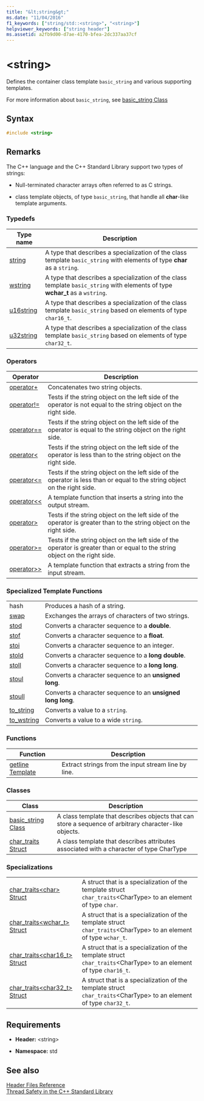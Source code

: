 ```yaml
---
title: "&lt;string&gt;"
ms.date: "11/04/2016"
f1_keywords: ["string/std::<string>", "<string>"]
helpviewer_keywords: ["string header"]
ms.assetid: a2fb9d00-d7ae-4170-bfea-2dc337aa37cf
---
```

# &lt;string&gt;

Defines the container class template `basic_string` and various supporting templates.

For more information about `basic_string`, see [basic_string Class](../standard-library/basic-string-class.md)

## Syntax

```cpp
#include <string>
```

## Remarks

The C++ language and the C++ Standard Library support two types of strings:

- Null-terminated character arrays often referred to as C strings.

- class template objects, of type `basic_string`, that handle all **char**-like template arguments.

### Typedefs

|Type name|Description|
|-|-|
|[string](../standard-library/string-typedefs.md#string)|A type that describes a specialization of the class template `basic_string` with elements of type **char** as a `string`.|
|[wstring](../standard-library/string-typedefs.md#wstring)|A type that describes a specialization of the class template `basic_string` with elements of type **wchar_t** as a `wstring`.|
|[u16string](../standard-library/string-typedefs.md#u16string)|A type that describes a specialization of the class template `basic_string` based on elements of type `char16_t`.|
|[u32string](../standard-library/string-typedefs.md#u32string)|A type that describes a specialization of the class template `basic_string` based on elements of type `char32_t`.|

### Operators

|Operator|Description|
|-|-|
|[operator+](../standard-library/string-operators.md#op_add)|Concatenates two string objects.|
|[operator!=](../standard-library/string-operators.md#op_neq)|Tests if the string object on the left side of the operator is not equal to the string object on the right side.|
|[operator==](../standard-library/string-operators.md#op_eq_eq)|Tests if the string object on the left side of the operator is equal to the string object on the right side.|
|[operator<](../standard-library/string-operators.md#op_lt)|Tests if the string object on the left side of the operator is less than to the string object on the right side.|
|[operator<=](../standard-library/string-operators.md#op_lt_eq)|Tests if the string object on the left side of the operator is less than or equal to the string object on the right side.|
|[operator<\<](../standard-library/string-operators.md#op_lt_lt)|A template function that inserts a string into the output stream.|
|[operator>](../standard-library/string-operators.md#op_gt)|Tests if the string object on the left side of the operator is greater than to the string object on the right side.|
|[operator>=](../standard-library/string-operators.md#op_gt_eq)|Tests if the string object on the left side of the operator is greater than or equal to the string object on the right side.|
|[operator>>](../standard-library/string-operators.md#op_gt_gt)|A template function that extracts a string from the input stream.|

### Specialized Template Functions

|||
|-|-|
|hash|Produces a hash of a string.|
|[swap](../standard-library/string-functions.md#swap)|Exchanges the arrays of characters of two strings.|
|[stod](../standard-library/string-functions.md#stod)|Converts a character sequence to a **double**.|
|[stof](../standard-library/string-functions.md#stof)|Converts a character sequence to a **float**.|
|[stoi](../standard-library/string-functions.md#stoi)|Converts a character sequence to an integer.|
|[stold](../standard-library/string-functions.md#stold)|Converts a character sequence to a **long double**.|
|[stoll](../standard-library/string-functions.md#stoll)|Converts a character sequence to a **long long**.|
|[stoul](../standard-library/string-functions.md#stoul)|Converts a character sequence to an **unsigned long**.|
|[stoull](../standard-library/string-functions.md#stoull)|Converts a character sequence to an **unsigned long long**.|
|[to_string](../standard-library/string-functions.md#to_string)|Converts a value to a `string`.|
|[to_wstring](../standard-library/string-functions.md#to_wstring)|Converts a value to a wide `string`.|

### Functions

|Function|Description|
|-|-|
|[getline Template](../standard-library/string-functions.md#getline)|Extract strings from the input stream line by line.|

### Classes

|Class|Description|
|-|-|
|[basic_string Class](../standard-library/basic-string-class.md)|A class template that describes objects that can store a sequence of arbitrary character-like objects.|
|[char_traits Struct](../standard-library/char-traits-struct.md)|A class template that describes attributes associated with a character of type CharType|

### Specializations

|||
|-|-|
|[char_traits\<char> Struct](../standard-library/char-traits-char-struct.md)|A struct that is a specialization of the template struct `char_traits`\<CharType> to an element of type `char`.|
|[char_traits<wchar_t> Struct](../standard-library/char-traits-wchar-t-struct.md)|A struct that is a specialization of the template struct `char_traits`\<CharType> to an element of type `wchar_t`.|
|[char_traits<char16_t> Struct](../standard-library/char-traits-char16-t-struct.md)|A struct that is a specialization of the template struct `char_traits`\<CharType> to an element of type `char16_t`.|
|[char_traits<char32_t> Struct](../standard-library/char-traits-char32-t-struct.md)|A struct that is a specialization of the template struct `char_traits`\<CharType> to an element of type `char32_t`.|

## Requirements

- **Header:** \<string>

- **Namespace:** std

## See also

[Header Files Reference](../standard-library/cpp-standard-library-header-files.md)\
[Thread Safety in the C++ Standard Library](../standard-library/thread-safety-in-the-cpp-standard-library.md)
